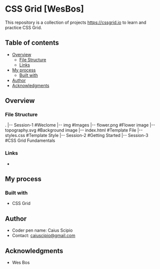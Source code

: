 # CSS Grid [WesBos]
This repository is a collection of projects https://cssgrid.io to learn and practice CSS Grid.

## Table of contents

- [Overview](#overview)
  - [File Structure](#file-structure)
  - [Links](#links)
- [My process](#my-process)
  - [Built with](#built-with)
- [Author](#author)
- [Acknowledgments](#acknowledgments)

## Overview

### File Structure

  .
  |-- Session-1                  #Weclome
      |-- img                     #Images
          |-- flower.png           #Flower image
          |-- topography.svg       #Background image
      |-- index.html              #Template File
      |-- styles.css              #Template Style
  |-- Session-2                  #Getting Started
  |-- Session-3                  #CSS Grid Fundamentals

### Links
  - 


## My process

### Built with

- CSS Grid

## Author

- Coder pen name: Caius Scipio
- Contact: caiuscipio@gmail.com

## Acknowledgments

- Wes Bos